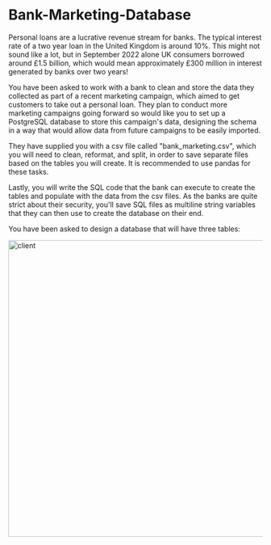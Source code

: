 # Bank-Marketing-Database

Personal loans are a lucrative revenue stream for banks. The typical interest rate of a two year loan in the United Kingdom is around 10%. This might not sound like a lot, but in September 2022 alone UK consumers borrowed around £1.5 billion, which would mean approximately £300 million in interest generated by banks over two years!

You have been asked to work with a bank to clean and store the data they collected as part of a recent marketing campaign, which aimed to get customers to take out a personal loan. They plan to conduct more marketing campaigns going forward so would like you to set up a PostgreSQL database to store this campaign's data, designing the schema in a way that would allow data from future campaigns to be easily imported.

They have supplied you with a csv file called "bank_marketing.csv", which you will need to clean, reformat, and split, in order to save separate files based on the tables you will create. It is recommended to use pandas for these tasks.

Lastly, you will write the SQL code that the bank can execute to create the tables and populate with the data from the csv files. As the banks are quite strict about their security, you'll save SQL files as multiline string variables that they can then use to create the database on their end.

You have been asked to design a database that will have three tables:

<img width="587" alt="client" src="https://github.com/FavBoladale/Bank-Marketing-Database/assets/90184049/1fea05d6-2f5e-4f56-a739-f25965bc9e28">


